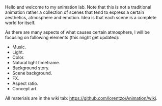 Hello and welcome to my animation lab. Note that this is not a traditional animation rather a collection of scenes that tend to express a certain aesthetics, atmosphere and emotion. Idea is that each scene is a complete world for itself.

As there are many aspects of what causes certain atmosphere, I will be focusing on following elements (this might get updated):
* Music.
* Light.
* Color.
* Natural light timeframe.
* Background story.
* Scene background.
* FX.
* Aspect ratio.
* Concept art.

All materials are in the wiki tab: https://github.com/lorentzo/Animation/wiki.
